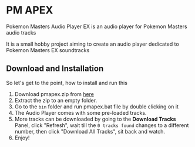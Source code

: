 # PM APEX
Pokemon Masters Audio Player EX is an audio player for Pokemon Masters audio tracks

It is a small hobby project aiming to create an audio player dedicated to Pokemon Masters EX soundtracks

## Download and Installation
So let's get to the point, how to install and run this
1. Download pmapex.zip from [here](https://github.com/V-Play-Games/pm-apex/releases/)
2. Extract the zip to an empty folder.
3. Go to the `bin` folder and run pmapex.bat file by double clicking on it
4. The Audio Player comes with some pre-loaded tracks.
5. More tracks can be downloaded by going to the **Download Tracks** Panel, click "Refresh", wait till the `0 tracks found` changes to a different number, then click "Download All Tracks", sit back and watch.
6. Enjoy!
